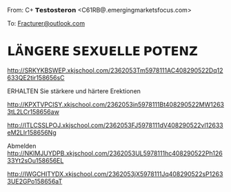 From: C+ 𝗧𝗲𝘀𝘁𝗼𝘀𝘁𝗲𝗿𝗼𝗻 <C61RB@.emergingmarketsfocus.com>

To: Fracturer@outlook.com

# 𝗟Ä𝗡𝗚𝗘𝗥𝗘 𝗦𝗘𝗫𝗨𝗘𝗟𝗟𝗘 𝗣𝗢𝗧𝗘𝗡𝗭
<http://SRKYKBSWEP.xkjschool.com/2362053Tm5978111AC408290522Dq12633QE2tir158656sC> 

ERHALTEN Sie stärkere und härtere Erektionen

 <http://KPXTVPCISY.xkjschool.com/2362053in5978111Bt408290522MW12633tL2LCr158656aw> 

 <http://ITLCSSLPOJ.xkjschool.com/2362053FJ5978111dV408290522vl12633eM2LIr158656Ng> 




















Abmelden <http://NKIMJUYDPB.xkjschool.com/2362053UL5978111hc408290522Ph12633Yt2sOu158656EL>  

 <http://IWGCHITYDX.xkjschool.com/2362053jX5978111Jq408290522sP12633UE2GPo158656aT> 
